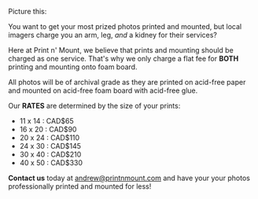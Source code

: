 Picture this: 

You want to get your most prized photos printed and mounted, but local imagers charge you an arm, leg, *and* a kidney for their services?

Here at Print n' Mount, we believe that prints and mounting should be charged as one service. That's why we only charge a flat fee for **BOTH** printing and mounting onto foam board. 

All photos will be of archival grade as they are printed on acid-free paper and mounted on acid-free foam board with acid-free glue. 

Our **RATES** are determined by the size of your prints:

* 11 x 14 : CAD$65
* 16 x 20 : CAD$90
* 20 x 24 : CAD$110
* 24 x 30 : CAD$145
* 30 x 40 : CAD$210
* 40 x 50 : CAD$330

**Contact us** today at andrew@printnmount.com and have your your photos professionally printed and mounted for less! 
